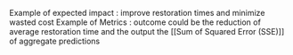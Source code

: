 Example of expected impact : improve restoration times and minimize wasted cost
Example of Metrics : outcome could be the reduction of average restoration time and the output the [[Sum of Squared Error (SSE)]] of aggregate predictions